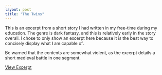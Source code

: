 ```yaml
---
layout: post
title: "The Twins"
---
```


This is an excerpt from a short story I had written in my free-time during my education. The genre is dark fantasy, and this is relatively early in the story overall. I chose to only show an excerpt here because it is the best way to concisely display what I am capable of.

Be warned that the contents are somewhat violent, as the excerpt details a short medieval battle in one segment.

[View Excerpt](https://drive.google.com/file/d/1Rm5XteuyjwdLS70siuBFY3cT4x3VNNvm/view)